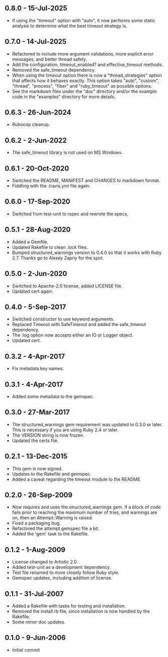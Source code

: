 ## 0.8.0 - 15-Jul-2025
* If using the "timeout" option with "auto", it now performs some static
  analysis to determine what the best timeout strategy is.

## 0.7.0 - 14-Jul-2025
* Refactored to include more argument validations, more explicit error
  messages, and better thread safety.
* Add the configuration, timeout_enabled? and effective_timeout methods.
* Removed the safe_timeout dependency.
* When using the timeout option there is now a "thread_strategies" option
  that affects how it behaves exactly. This option takes "auto", "custom",
  "thread", "process", "fiber" and "ruby_timeout" as possible options.
* See the markdown files under the "doc" directory and/or the example
  code in the "examples" directory for more details.

## 0.6.3 - 26-Jun-2024
* Rubocop cleanup.

## 0.6.2 - 2-Jun-2022
* The safe_timeout library is not used on MS Windows.

## 0.6.1 - 20-Oct-2020
* Switched the README, MANIFEST and CHANGES to markdown format.
* Fiddling with the .travis.yml file again.

## 0.6.0 - 17-Sep-2020

* Switched from test-unit to rspec and rewrote the specs.

## 0.5.1 - 28-Aug-2020

* Added a Gemfile.
* Updated Rakefile to clean .lock files.
* Bumped structured_warnings version to 0.4.0 so that it works with Ruby 2.7.
  Thanks go to Alexey Zapriy for the spot.

## 0.5.0 - 2-Jun-2020

* Switched to Apache-2.0 license, added LICENSE file.
* Updated cert again.

## 0.4.0 - 5-Sep-2017

* Switched constructor to use keyword arguments.
* Replaced Timeout with SafeTimeout and added the safe_timeout dependency.
* The :log option now accepts either an IO or Logger object.
* Updated cert.

## 0.3.2 - 4-Apr-2017

* Fix metadata key names.

## 0.3.1 - 4-Apr-2017

* Added some metadata to the gemspec.

## 0.3.0 - 27-Mar-2017

* The structured_warnings gem requirement was updated to 0.3.0 or later. This
  is necessary if you are using Ruby 2.4 or later.
* The VERSION string is now frozen.
* Updated the certs file.

## 0.2.1 - 13-Dec-2015

* This gem is now signed.
* Updates to the Rakefile and gemspec.
* Added a caveat regarding the timeout module to the README.

## 0.2.0 - 26-Sep-2009

* Now requires and uses the structured_warnings gem. If a block of code fails
  prior to reaching the maximum number of tries, and warnings are on, then
  an Attempt::Warning is raised.
* Fixed a packaging bug.
* Refactored the attempt.gemspec file a bit.
* Added the 'gem' task to the Rakefile.

## 0.1.2 - 1-Aug-2009

* License changed to Artistic 2.0.
* Added test-unit as a development dependency.
* Test file renamed to more closely follow Ruby style.
* Gemspec updates, including addition of license.

## 0.1.1 - 31-Jul-2007

* Added a Rakefile with tasks for testing and installation.
* Removed the install.rb file, since installation is now handled by the Rakefile.
* Some minor doc updates.

## 0.1.0 - 9-Jun-2006

* Initial commit
